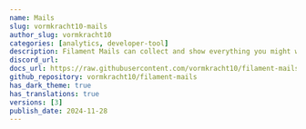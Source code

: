 ```yaml
---
name: Mails
slug: vormkracht10-mails
author_slug: vormkracht10
categories: [analytics, developer-tool]
description: Filament Mails can collect and show everything you might want to track about the mails that has been sent by your Laravel app.
discord_url: 
docs_url: https://raw.githubusercontent.com/vormkracht10/filament-mails/main/README.md
github_repository: vormkracht10/filament-mails
has_dark_theme: true
has_translations: true
versions: [3]
publish_date: 2024-11-28
---
```

